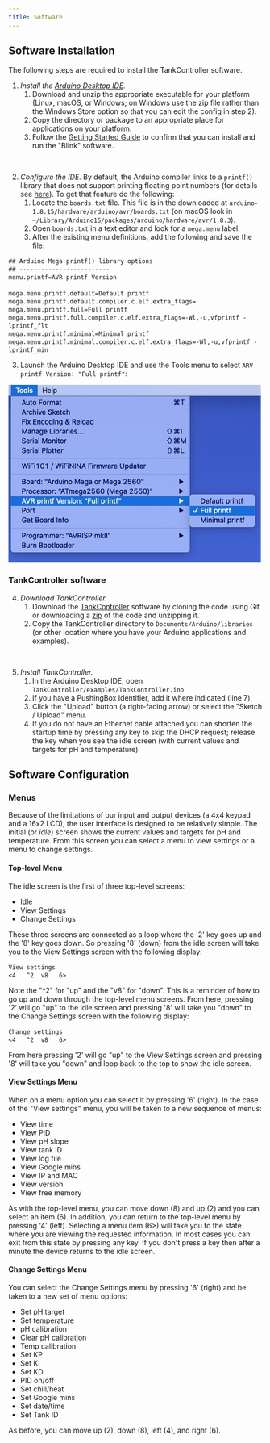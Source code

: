 ```yaml
---
title: Software
---
```


## Software Installation

The following steps are required to install the TankController software.

1. _Install the [Arduino Desktop IDE](https://www.arduino.cc/en/software)._
    1. Download and unzip the appropriate executable for your platform (Linux, macOS, or Windows; on Windows use the zip file rather than the Windows Store option so that you can edit the config in step 2).
    2. Copy the directory or package to an appropriate place for applications on your platform.
    3. Follow the [Getting Started Guide](https://www.arduino.cc/en/Guide/ArduinoMega2560) to confirm that you can install and run the "Blink" software.

&nbsp;  

2. _Configure the IDE._ By default, the Arduino compiler links to a `printf()` library that does not support printing floating point numbers (for details see [here](https://forum.arduino.cc/t/no-sprintf-float-formatting-come-back-five-year/331790/6)). To get that feature do the following:
    1. Locate the `boards.txt` file. This file is in the downloaded at `arduino-1.8.15/hardware/arduino/avr/boards.txt` (on macOS look in `~/Library/Arduino15/packages/arduino/hardware/avr/1.8.3`).
    2. Open `boards.txt` in a text editor and look for a `mega.menu` label.
    3. After the existing menu definitions, add the following and save the file:

```text
## Arduino Mega printf() library options
## -------------------------
menu.printf=AVR printf Version

mega.menu.printf.default=Default printf
mega.menu.printf.default.compiler.c.elf.extra_flags=
mega.menu.printf.full=Full printf
mega.menu.printf.full.compiler.c.elf.extra_flags=-Wl,-u,vfprintf -lprintf_flt
mega.menu.printf.minimal=Minimal printf
mega.menu.printf.minimal.compiler.c.elf.extra_flags=-Wl,-u,vfprintf -lprintf_min
```

3. Launch the Arduino Desktop IDE and use the Tools menu to select `ARV printf Version: "Full printf"`:

![IDE Tools Menu](../assets/images/IDE_tools_menu.jpg)

### TankController software

4. _Download TankController._
    1. Download the [TankController](https://github.com/Open-Acidification/TankController) software by cloning the code using Git or downloading a [zip](https://github.com/Open-Acidification/TankController/releases) of the code and unzipping it.
    2. Copy the TankController directory to `Documents/Arduino/libraries` (or other location where you have your Arduino applications and examples).

&nbsp;  

5. _Install TankController._
    1. In the Arduino Desktop IDE, open `TankController/examples/TankController.ino`.
    2. If you have a PushingBox Identifier, add it where indicated (line 7).
    3. Click the "Upload" button (a right-facing arrow) or select the "Sketch / Upload" menu.
    4. If you do not have an Ethernet cable attached you can shorten the startup time by pressing any key to skip the DHCP request; release the key when you see the idle screen (with current values and targets for pH and temperature).

## Software Configuration

### Menus

Because of the limitations of our input and output devices (a 4x4 keypad and a 16x2 LCD), the user interface is designed to be relatively simple. The initial (or _idle_) screen shows the current values and targets for pH and temperature. From this screen you can select a menu to view settings or a menu to change settings.

#### Top-level Menu

The idle screen is the first of three top-level screens:

* Idle
* View Settings
* Change Settings

These three screens are connected as a loop where the '2' key goes up and the '8' key goes down. So pressing '8' (down) from the idle screen will take you to the View Settings screen with the following display:

```text
View settings
<4   ^2  v8   6>
```

Note the "^2" for "up" and the "v8" for "down". This is a reminder of how to go up and down through the top-level menu screens. From here, pressing '2' will go "up" to the idle screen and pressing '8' will take you "down" to the Change Settings screen with the following display:

```text
Change settings
<4   ^2  v8   6>
```

From here pressing '2' will go "up" to the View Settings screen and pressing '8' will take you "down" and loop back to the top to show the idle screen.

#### View Settings Menu

When on a menu option you can select it by pressing '6' (right). In the case of the "View settings" menu, you will be taken to a new sequence of menus:

* View time
* View PID
* View pH slope
* View tank ID
* View log file
* View Google mins
* View IP and MAC
* View version
* View free memory

As with the top-level menu, you can move down (8) and up (2) and you can select an item (6).
In addition, you can return to the top-level menu by pressing '4' (left).
Selecting a menu item (6>) will take you to the state where you are viewing the requested information.
In most cases you can exit from this state by pressing any key.
If you don't press a key then after a minute the device returns to the idle screen.

#### Change Settings Menu

You can select the Change Settings menu by pressing '6' (right) and be taken to a new set of menu options:

* Set pH target
* Set temperature
* pH calibration
* Clear pH calibration
* Temp calibration
* Set KP
* Set KI
* Set KD
* PID on/off
* Set chill/heat
* Set Google mins
* Set date/time
* Set Tank ID

As before, you can move up (2), down (8), left (4), and right (6).
